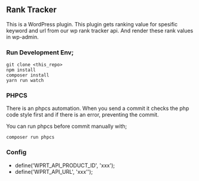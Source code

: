 
## Rank Tracker

This is a WordPress plugin. This plugin gets ranking value for spesific keyword and url from our wp rank tracker api. And render these rank values in wp-admin.

### Run Development Env;

    git clone <this_repo>
    npm install
    composer install
    yarn run watch

### PHPCS

There is an phpcs automation. When you send a commit it checks the php code style first and if there is an error, preventing the commit.

You can run phpcs before commit manually with;

    composer run phpcs

### Config

- define('WPRT_API_PRODUCT_ID', 'xxx');
- define('WPRT_API_URL', 'xxx'');
